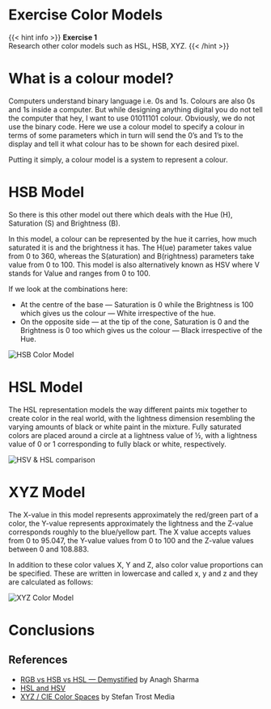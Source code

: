 # Exercise Color Models 

{{< hint info >}}
**Exercise 1**  
Research other color models such as HSL, HSB, XYZ.
{{< /hint >}}

# What is a colour model?

Computers understand binary language i.e. 0s and 1s. Colours are also 0s and 1s inside a computer. But while designing anything digital you do not tell the computer that hey, I want to use 01011101 colour. Obviously, we do not use the binary code. Here we use a colour model to specify a colour in terms of some parameters which in turn will send the 0’s and 1’s to the display and tell it what colour has to be shown for each desired pixel.

Putting it simply, a colour model is a system to represent a colour.

# HSB Model

So there is this other model out there which deals with the Hue (H), Saturation (S) and Brightness (B).

In this model, a colour can be represented by the hue it carries, how much saturated it is and the brightness it has. The H(ue) parameter takes value from 0 to 360, whereas the S(aturation) and B(rightness) parameters take value from 0 to 100. This model is also alternatively known as HSV where V stands for Value and ranges from 0 to 100.

If we look at the combinations here:
* At the centre of the base — Saturation is 0 while the Brightness is 100 which gives us the colour — White irrespective of the hue.
* On the opposite side — at the tip of the cone, Saturation is 0 and the Brightness is 0 too which gives us the colour — Black irrespective of the Hue.

<img src="https://miro.medium.com/v2/resize:fit:720/format:webp/1*k1D1V6DjXS3yVurvpGbNSw.png" alt="HSB Color Model">

# HSL Model

The HSL representation models the way different paints mix together to create color in the real world, with the lightness dimension resembling the varying amounts of black or white paint in the mixture. Fully saturated colors are placed around a circle at a lightness value of ½, with a lightness value of 0 or 1 corresponding to fully black or white, respectively.

<img src="https://en.wikipedia.org/wiki/File:Hsl-hsv_models.svg" alt="HSV & HSL comparison">

# XYZ Model

The X-value in this model represents approximately the red/green part of a color, the Y-value represents approximately the lightness and the Z-value corresponds roughly to the blue/yellow part. The X value accepts values from 0 to 95.047, the Y-value values from 0 to 100 and the Z-value values between 0 and 108.883.

In addition to these color values X, Y and Z, also color value proportions can be specified. These are written in lowercase and called x, y and z and they are calculated as follows:


<img src="https://www.google.com/url?sa=i&url=https%3A%2F%2Fes.wikipedia.org%2Fwiki%2FEspacio_de_color_CIE_1931&psig=AOvVaw1BW51c3687PXJn9MeWt4O9&ust=1678841433232000&source=images&cd=vfe&ved=0CBAQjRxqFwoTCJChr-2Z2v0CFQAAAAAdAAAAABAD" alt="XYZ Color Model">

# Conclusions

## References
* [RGB vs HSB vs HSL — Demystified](https://medium.com/innovaccer-design/rgb-vs-hsb-vs-hsl-demystified-1992d7273d3a) by Anagh Sharma
* [HSL and HSV](https://en.wikipedia.org/wiki/HSL_and_HSV)
* [XYZ / CIE Color Spaces](https://www.sttmedia.com/colormodel-xyz) by Stefan Trost Media
